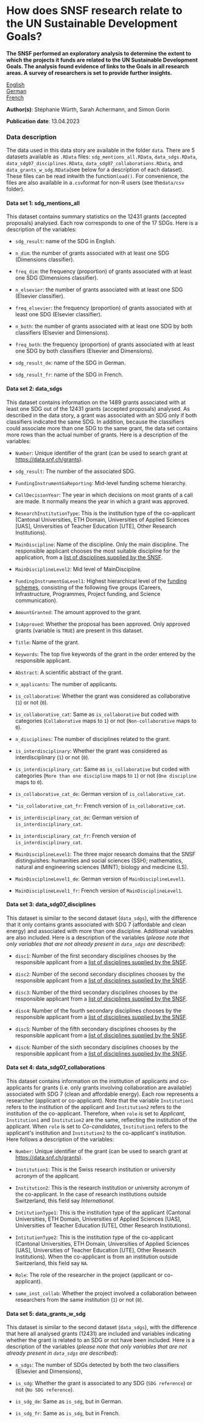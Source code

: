 # How does SNSF research relate to the UN Sustainable Development Goals?

**The SNSF performed an exploratory analysis to determine the extent to which the projects it funds are related to the UN Sustainable Development Goals. The analysis found evidence of links to the Goals in all research areas. A survey of researchers is set to provide further insights.**

[English](https%60:%20//data.snf.ch/stories/snf-research-and-sdgs-en.html)\
[German](https%60:%20//data.snf.ch/stories/snf-forschung-und-nachhaltigkeitszielen-de.html)\
[French](https%60:%20//data.snf.ch/stories/recherche-du-fns-et-odd-fr.html)

**Author(s)**: Stéphanie Würth, Sarah Achermann, and Simon Gorin

**Publication date**: 13.04.2023

### Data description

The data used in this data story are available in the folder `data`. There are 5 datasets available as `.RData` files: `sdg_mentions_all.RData`, `data_sdgs.RData`, `data_sdg07_disciplines.RData`, `data_sdg07_collaborations.RData`, and `data_grants_w_sdg.RData`(see below for a description of each dataset). These files can be read in`R`with the function`load()`. For convenience, the files are also available in a`.csv`format for non-R users (see the`data/csv` folder).

#### Data set 1: sdg_mentions_all

This dataset contains summary statistics on the 12431 grants (accepted proposals) analysed. Each row corresponds to one of the 17 SDGs. Here is a description of the variables:

-   `sdg_result`: name of the SDG in English.

-   `n_dim`: the number of grants associated with at least one SDG (Dimensions classifier).

-   `freq_dim`: the frequency (proportion) of grants associated with at least one SDG (Dimensions classifier).

-   `n_elsevier`: the number of grants associated with at least one SDG (Elsevier classifier).

-   `freq_elsevier`: the frequency (proportion) of grants associated with at least one SDG (Elsevier classifier).

-   `n_both`: the number of grants associated with at least one SDG by both classifiers (Elsevier and Dimensions).

-   `freq_both`: the frequency (proportion) of grants associated with at least one SDG by both classifiers (Elsevier and Dimensions).

-   `sdg_result_de`: name of the SDG in German.

-   `sdg_result_fr`: name of the SDG in French.

#### Data set 2: data_sdgs

This dataset contains information on the 1489 grants associated with at least one SDG out of the 12431 grants (accepted proposals) analysed. As described in the data story, a grant was associated with an SDG only if both classifiers indicated the same SDG. In addition, because the classifiers could associate more than one SDG to the same grant, the data set contains more rows than the actual number of grants. Here is a description of the variables:

-   `Number`: Unique identifier of the grant (can be used to search grant at <https://data.snf.ch/grants>).

-   `sdg_result`: The number of the associated SDG.

-   `FundingInstrumentGaReporting`: Mid-level funding scheme hierarchy.

-   `CallDecisionYear`: The year in which decisions on most grants of a call are made. It normally means the year in which a grant was approved.

-   `ResearchInstitutionType`: This is the institution type of the co-applicant (Cantonal Universities, ETH Domain, Universities of Applied Sciences [UAS], Universities of Teacher Education [UTE], Other Research Institutions).

-   `MainDiscipline`: Name of the discipline. Only the main discipline. The responsible applicant chooses the most suitable discipline for the application, from a [list of disciplines supplied by the SNSF](https://www.snf.ch/SiteCollectionDocuments/allg_disziplinenliste.pdf).

-   `MainDisciplineLevel2`: Mid level of MainDiscipline.

-   `FundingInstrumentGaLevel1`: Highest hierarchical level of the [funding schemes](https://data.snf.ch/about/glossary#funding_instrument), consisting of the following five groups (Careers, Infrastructure, Programmes, Project funding, and Science communication).

-   `AmountGranted`: The amount approved to the grant.

-   `IsApproved`: Whether the proposal has been approved. Only approved grants (variable is `TRUE`) are present in this dataset.

-   `Title`: Name of the grant.

-   `Keywords`: The top five keywords of the grant in the order entered by the responsible applicant.

-   `Abstract`: A scientific abstract of the grant.

-   `n_applicants`: The number of applicants.

-   `is_collaborative`: Whether the grant was considered as collaborative (`1`) or not (`0`).

-   `is_collaborative_cat`: Same as `is_collaborative` but coded with categories (`Collaborative` maps to `1`) or not (`Non-collaborative` maps to `0`).

-   `n_disciplines`: The number of disciplines related to the grant.

-   `is_interdisciplinary`: Whether the grant was considered as interdisciplinary (`1`) or not (`0`).

-   `is_interdisciplinary_cat`: Same as `is_collaborative` but coded with categories (`More than one discipline` maps to `1`) or not (`One discipline` maps to `0`).

-   `is_collaborative_cat_de`: German version of `is_collaborative_cat`.

-   `"is_collaborative_cat_fr`: French version of `is_collaborative_cat`.

-   `is_interdisciplinary_cat_de`: German version of `is_interdisciplinary_cat`.

-   `is_interdisciplinary_cat_fr`: French version of `is_interdisciplinary_cat`.

-   `MainDisciplineLevel1`: The three major research domains that the SNSF distinguishes: humanities and social sciences (SSH); mathematics, natural and engineering sciences (MINT); biology and medicine (LS).

-   `MainDisciplineLevel1_de`: German version of `MainDisciplineLevel1`.

-   `MainDisciplineLevel1_fr`: French version of `MainDisciplineLevel1`.

#### Data set 3: data_sdg07_disciplines

This dataset is similar to the second dataset (`data_sdgs`), with the difference that it only contains grants associated with SDG 7 (affordable and clean energy) and associated with more than one discipline. Additional variables are also included. Here is a description of the variables (*please note that only variables that are not already present in `data_sdgs` are described*):

-   `disc1`: Number of the first secondary disciplines chooses by the responsible applicant from a [list of disciplines supplied by the SNSF](https://www.snf.ch/SiteCollectionDocuments/allg_disziplinenliste.pdf).

-   `disc2`: Number of the second secondary disciplines chooses by the responsible applicant from a [list of disciplines supplied by the SNSF](https://www.snf.ch/SiteCollectionDocuments/allg_disziplinenliste.pdf).

-   `disc3`: Number of the third secondary disciplines chooses by the responsible applicant from a [list of disciplines supplied by the SNSF](https://www.snf.ch/SiteCollectionDocuments/allg_disziplinenliste.pdf).

-   `disc4`: Number of the fourth secondary disciplines chooses by the responsible applicant from a [list of disciplines supplied by the SNSF](https://www.snf.ch/SiteCollectionDocuments/allg_disziplinenliste.pdf).

-   `disc5`: Number of the fifth secondary disciplines chooses by the responsible applicant from a [list of disciplines supplied by the SNSF](https://www.snf.ch/SiteCollectionDocuments/allg_disziplinenliste.pdf).

-   `disc6`: Number of the sixth secondary disciplines chooses by the responsible applicant from a [list of disciplines supplied by the SNSF](https://www.snf.ch/SiteCollectionDocuments/allg_disziplinenliste.pdf).

#### Data set 4: data_sdg07_collaborations

This dataset contains information on the institution of applicants and co-applicants for grants (i.e. only grants involving collaboration are available) associated with SDG 7 (clean and affordable energy). Each row represents a researcher (applicant or co-applicant). Note that the variable `Institution1` refers to the institution of the applicant and `Institution2` refers to the institution of the co-applicant. Therefore, when `role` is set to *Applicant*, `Institution1` and `Institution2` are the same, reflecting the institution of the applicant. When `role` is set to *Co-candidates*, `Institution1` refers to the applicant's institution and `Institution2` to the co-applicant's institution. Here follows a description of the variables:

-   `Number`: Unique identifier of the grant (can be used to search grant at <https://data.snf.ch/grants>).

-   `Institution1`: This is the Swiss research institution or university acronym of the applicant.

-   `Institution2`: This is the research institution or university acronym of the co-applicant. In the case of research institutions outside Switzerland, this field say *International*.

-   `IntitutionType1`: This is the institution type of the applicant (Cantonal Universities, ETH Domain, Universities of Applied Sciences [UAS], Universities of Teacher Education [UTE], Other Research Institutions).

-   `IntitutionType2`: This is the institution type of the co-applicant (Cantonal Universities, ETH Domain, Universities of Applied Sciences [UAS], Universities of Teacher Education [UTE], Other Research Institutions). When the co-applicant is from an institution outside Switzerland, this field say `NA`.

-   `Role`: The role of the researcher in the project (applicant or co-applicant).

-   `same_inst_collab`: Whether the project involved a collaboration between researchers from the same institution (`1`) or not (`0`).

#### Data set 5: data_grants_w\_sdg

This dataset is similar to the second dataset (`data_sdgs`), with the difference that here all analysed grants (12431) are included and variables indicating whether the grant is related to an SDG or not have been included. Here is a description of the variables (*please note that only variables that are not already present in `data_sdgs` are described*):

-   `n_sdgs`: The number of SDGs detected by both the two classifiers (Elsevier and Dimensions),

-   `is_sdg`: Whether the grant is associated to any SDG (`SDG reference`) or not (`No SDG reference`).

-   `is_sdg_de`: Same as `is_sdg`, but in German.

-   `is_sdg_fr`: Same as `is_sdg`, but in French.
